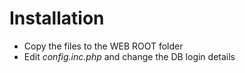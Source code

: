 Installation
============

* Copy the files to the WEB ROOT folder
* Edit *config.inc.php* and change the DB login details

